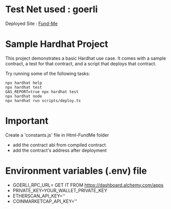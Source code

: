 # Test Net used : goerli

Deployed Site : [Fund-Me](https://uzair-fund-me.netlify.app/)

# Sample Hardhat Project

This project demonstrates a basic Hardhat use case. It comes with a sample contract, a test for that contract, and a script that deploys that contract.

Try running some of the following tasks:

```shell
npx hardhat help
npx hardhat test
GAS_REPORT=true npx hardhat test
npx hardhat node
npx hardhat run scripts/deploy.ts
```

# Important

Create a 'constants.js' file in Html-FundMe folder

- add the contract abi from compiled contract
- add the contract's address after deployment

# Environment variables (.env) file

- GOERLI_RPC_URL= GET IT FROM https://dashboard.alchemy.com/apps
- PRIVATE_KEY=YOUR_WALLET_PRIVATE_KEY
- ETHERSCAN_API_KEY=''
- COINMARKETCAP_API_KEY=''
